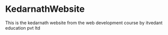 # KedarnathWebsite
This is the kedarnath website from the web development course by itvedant education pvt ltd
